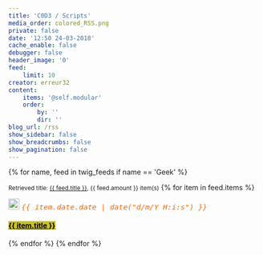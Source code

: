 ```yaml
---
title: 'C0D3 / Scripts'
media_order: colored_RSS.png
private: false
date: '12:50 24-03-2018'
cache_enable: false
debugger: false
header_image: '0'
feed:
    limit: 10
creator: erreur32
content:
    items: '@self.modular'
    order:
        by: ''
        dir: ''
blog_url: /rss
show_sidebar: false
show_breadcrumbs: false
show_pagination: false
---
```


 
{% for name, feed in twig_feeds if name == 'Geek' %}
<p><small>Retrieved title: <a href="{{ feed.source }}">{{ feed.title }}</a>, {{ feed.amount }} item(s)</small> {% for item in feed.items %}</p>

<img src="/colored_RSS.png" alt="" width="22" height="22" /> 
<span style="font-family: andale\ mono, monospace; font-size: 11pt; color: #ff6600;"><em>{{ item.date.date | date("d/m/Y H:i:s") }}</em></span>
<h4 id="mcetoc_1c9as0kq40"><span style="background-color: #c9c11c; color: #000000;"><a style="background-color: #c9c11c; color: #000000;" href="{{ item.url }}">{{ item.title }}</a></span></h4>


{% endfor %}
{% endfor %}